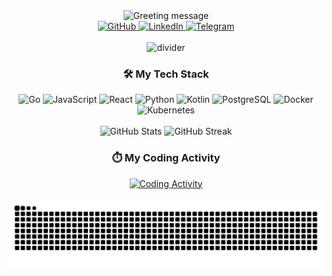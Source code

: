 <div align="center">
  <img src="https://readme-typing-svg.herokuapp.com?font=Fira+Code&weight=700&size=28&duration=3000&pause=1000&color=00FF00&center=true&vCenter=true&width=800&height=100&lines=🚀+Hi+there%2C+I%27m+Parvizjon+Hasanov+%28shyn1ck%29;💻+Full-Stack+Developer+%7C+Tech+Enthusiast;🚀+Building+scalable+backends+%26+slick+frontends" alt="Greeting message" />

  <div align="center">
    <a href="https://github.com/shyn1ck">
      <img src="https://img.icons8.com/3d-fluency/50/000000/github.png" width="40" height="40" alt="GitHub"/>
    </a>
    <a href="https://www.linkedin.com/in/parvizjon-hasanov-a06756321/">
      <img src="https://img.icons8.com/3d-fluency/50/000000/linkedin.png" width="40" height="40" alt="LinkedIn"/>
    </a>
    <a href="https://t.me/shyn1ck007">
      <img src="https://img.icons8.com/3d-fluency/50/000000/telegram.png" width="40" height="40" alt="Telegram"/>
    </a>
  </div>

  <br/>
  <img src="https://raw.githubusercontent.com/andreasbm/readme/master/assets/lines/colored.png" width="100%" height="8" alt="divider">
  <h3>🛠️ My Tech Stack</h3>

  <div align="center">
    <img src="https://img.icons8.com/color/96/000000/golang.png" alt="Go" width="50" height="50" title="Go"/>
    <img src="https://img.icons8.com/color/96/000000/javascript.png" alt="JavaScript" width="50" height="50" title="JavaScript"/>
    <img src="https://img.icons8.com/plasticine/100/000000/react.png" alt="React" width="50" height="50" title="React"/>
    <img src="https://img.icons8.com/color/96/000000/python.png" alt="Python" width="50" height="50" title="Python"/>
    <img src="https://img.icons8.com/color/96/000000/kotlin.png" alt="Kotlin" width="50" height="50" title="Kotlin"/>
    <img src="https://img.icons8.com/color/96/000000/postgreesql.png" alt="PostgreSQL" width="50" height="50" title="PostgreSQL"/>
    <img src="https://img.icons8.com/color/96/000000/docker.png" alt="Docker" width="50" height="50" title="Docker"/>
    <img src="https://img.icons8.com/color/96/000000/kubernetes.png" alt="Kubernetes" width="50" height="50" title="Kubernetes"/>
  </div>

  <br/>
  <div align="center">
    <img src="https://github-readme-stats.vercel.app/api?username=shyn1ck&show_icons=true&theme=radical&hide_border=true&include_all_commits=true" alt="GitHub Stats" />
    <img src="https://github-readme-streak-stats.herokuapp.com/?user=shyn1ck&theme=radical&hide_border=true" alt="GitHub Streak" />
  </div>

<h3>⏱️ My Coding Activity</h3>
  <div align="center">
    <a href="https://wakatime.com/@shyn1ck">
      <img src="https://wakatime.com/share/@shyn1ck/8418f739-c52f-4df1-836d-8668686c1d38.svg" width="800" alt="Coding Activity"/>
    </a>
  </div>

  <br/>
  <img src="https://raw.githubusercontent.com/shyn1ck/shyn1ck/main/github-contribution-grid-snake.svg" alt="Snake animation" />
</div>
